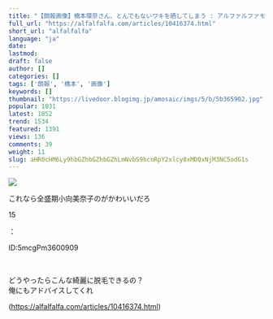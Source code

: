 ```yaml
---
title: "【朗報画像】橋本環奈さん、とんでもないワキを晒してしまう : アルファルファモザイク"
full_url: "https://alfalfalfa.com/articles/10416374.html"
short_url: "alfalfalfa"
language: "ja"
date: 
lastmod: 
draft: false
author: []
categories: []
tags: ['朗報', '橋本', '画像']
keywords: []
thumbnail: "https://livedoor.blogimg.jp/amosaic/imgs/5/b/5b365902.jpg"
popular: 1031
latest: 1852
trend: 1534
featured: 1391
views: 136
comments: 39
weight: 11
slug: aHR0cHM6Ly9hbGZhbGZhbGZhLmNvbS9hcnRpY2xlcy8xMDQxNjM3NC5odG1s
---
```


![](https://livedoor.blogimg.jp/amosaic/imgs/5/b/5b365902.jpg)

<div><p>これなら全盛期小向美奈子のがかわいいだろ</p><p class='res_info'><p class='res_num'>15</p>：<p class='res_name'></p><p class='res_matome'><p class='res_id'>ID:5mcgPm3600909</p></p></p><br> <p class='res_body'>どうやったらこんな綺麗に脱毛できるの？<br> 俺にもアドバイスしてくれ</p></div>

(https://alfalfalfa.com/articles/10416374.html)

